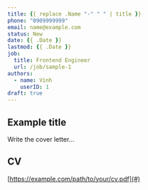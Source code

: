 ```yaml
---
title: {{ replace .Name "-" " " | title }}
phone: "0909999999"
email: name@example.com
status: New
date: {{ .Date }}
lastmod: {{ .Date }}
job:
  title: Frontend Engineer
  url: /job/sample-1
authors:
  - name: Vinh
    userID: 1
draft: true
---
```


## Example title

Write the cover letter...

## CV

[https://example.com/path/to/your/cv.pdf](#)
